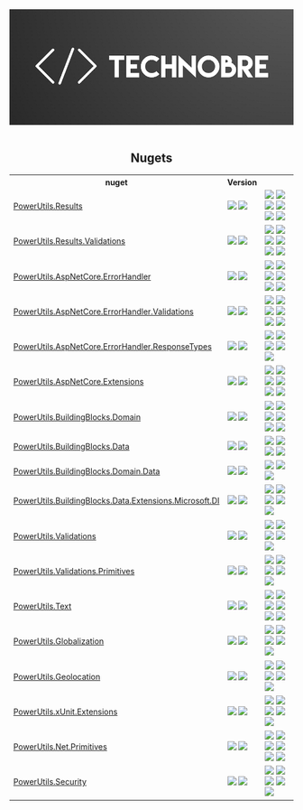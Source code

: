<div align="center">
<a href='https://github.com/TechNobre/'><img style="display: block;" src="https://github.com/TechNobre/.github/blob/main/assets/banner-small.png?raw=true"></a>

<br/>

## Nugets

<table style='width:100%'>
  <tr>
    <th>nuget</th>
    <th>Version</th>
    <th></th>
  </tr>



  <tr>
    <td><a href='https://github.com/TechNobre/PowerUtils.Results'>PowerUtils.Results</a></td>
    <td>
      <a href='https://www.nuget.org/packages/PowerUtils.Results'><img src='https://img.shields.io/nuget/v/PowerUtils.Results.svg'></a>
      <a href='https://www.nuget.org/packages/PowerUtils.Results'><img src='https://img.shields.io/nuget/dt/PowerUtils.Results.svg'></a>
    </td>
    <td>
      <a href='https://github.com/TechNobre/PowerUtils.Results/actions/workflows/tests.yml'><img src='https://github.com/TechNobre/PowerUtils.Results/actions/workflows/tests.yml/badge.svg'></a>
      <a href='https://sonarcloud.io/summary/new_code?id=TechNobre_PowerUtils.Results'><img src='https://sonarcloud.io/api/project_badges/measure?project=TechNobre_PowerUtils.Results&metric=alert_status'></a>
      <a href='https://sonarcloud.io/summary/new_code?id=TechNobre_PowerUtils.Results'><img src='https://sonarcloud.io/api/project_badges/measure?project=TechNobre_PowerUtils.Results&metric=coverage'></a>
      <a href='https://sonarcloud.io/summary/new_code?id=TechNobre_PowerUtils.Results'><img src='https://sonarcloud.io/api/project_badges/measure?project=TechNobre_PowerUtils.Results&metric=reliability_rating'></a>
      <a href='https://sonarcloud.io/summary/new_code?id=TechNobre_PowerUtils.Results'><img src='https://sonarcloud.io/api/project_badges/measure?project=TechNobre_PowerUtils.Results&metric=bugs'></a>
      <a href='https://dashboard.stryker-mutator.io/reports/github.com/TechNobre/PowerUtils.Results/main'><img src='https://img.shields.io/endpoint?style=flat&url=https%3A%2F%2Fbadge-api.stryker-mutator.io%2Fgithub.com%2FTechNobre%2FPowerUtils.Results%2Fmain'></a>
    </td>
  </tr>

  <tr>
    <td><a href='https://github.com/TechNobre/PowerUtils.Results.Validations'>PowerUtils.Results.Validations</a></td>
    <td>
      <a href='https://www.nuget.org/packages/PowerUtils.Results.Validations'><img src='https://img.shields.io/nuget/v/PowerUtils.Results.Validations.svg'></a>
      <a href='https://www.nuget.org/packages/PowerUtils.Results.Validations'><img src='https://img.shields.io/nuget/dt/PowerUtils.Results.Validations.svg'></a>
    </td>
    <td>
      <a href='https://github.com/TechNobre/PowerUtils.Results.Validations/actions/workflows/tests.yml'><img src='https://github.com/TechNobre/PowerUtils.Results.Validations/actions/workflows/tests.yml/badge.svg'></a>
      <a href='https://sonarcloud.io/summary/new_code?id=TechNobre_PowerUtils.Results.Validations'><img src='https://sonarcloud.io/api/project_badges/measure?project=TechNobre_PowerUtils.Results.Validations&metric=alert_status'></a>
      <a href='https://sonarcloud.io/summary/new_code?id=TechNobre_PowerUtils.Results.Validations'><img src='https://sonarcloud.io/api/project_badges/measure?project=TechNobre_PowerUtils.Results.Validations&metric=coverage'></a>
      <a href='https://sonarcloud.io/summary/new_code?id=TechNobre_PowerUtils.Results.Validations'><img src='https://sonarcloud.io/api/project_badges/measure?project=TechNobre_PowerUtils.Results.Validations&metric=reliability_rating'></a>
      <a href='https://sonarcloud.io/summary/new_code?id=TechNobre_PowerUtils.Results.Validations'><img src='https://sonarcloud.io/api/project_badges/measure?project=TechNobre_PowerUtils.Results.Validations&metric=bugs'></a>
      <a href='https://dashboard.stryker-mutator.io/reports/github.com/TechNobre/PowerUtils.Results.Validations/main'><img src='https://img.shields.io/endpoint?style=flat&url=https%3A%2F%2Fbadge-api.stryker-mutator.io%2Fgithub.com%2FTechNobre%2FPowerUtils.Results.Validations%2Fmain'></a>
    </td>
  </tr>



  <tr>
    <td><a href='https://github.com/TechNobre/PowerUtils.AspNetCore.ErrorHandler'>PowerUtils.AspNetCore.ErrorHandler</a></td>
    <td>
      <a href='https://www.nuget.org/packages/PowerUtils.AspNetCore.ErrorHandler'><img src='https://img.shields.io/nuget/v/PowerUtils.AspNetCore.ErrorHandler.svg'></a>
      <a href='https://www.nuget.org/packages/PowerUtils.AspNetCore.ErrorHandler'><img src='https://img.shields.io/nuget/dt/PowerUtils.AspNetCore.ErrorHandler.svg'></a>
    </td>
    <td>
      <a href='https://github.com/TechNobre/PowerUtils.AspNetCore.ErrorHandler/actions/workflows/tests.yml'><img src='https://github.com/TechNobre/PowerUtils.AspNetCore.ErrorHandler/actions/workflows/tests.yml/badge.svg'></a>
      <a href='https://sonarcloud.io/summary/new_code?id=TechNobre_PowerUtils.AspNetCore.ErrorHandler'><img src='https://sonarcloud.io/api/project_badges/measure?project=TechNobre_PowerUtils.AspNetCore.ErrorHandler&metric=alert_status'></a>
      <a href='https://sonarcloud.io/summary/new_code?id=TechNobre_PowerUtils.AspNetCore.ErrorHandler'><img src='https://sonarcloud.io/api/project_badges/measure?project=TechNobre_PowerUtils.AspNetCore.ErrorHandler&metric=coverage'></a>
      <a href='https://sonarcloud.io/summary/new_code?id=TechNobre_PowerUtils.AspNetCore.ErrorHandler'><img src='https://sonarcloud.io/api/project_badges/measure?project=TechNobre_PowerUtils.AspNetCore.ErrorHandler&metric=reliability_rating'></a>
      <a href='https://sonarcloud.io/summary/new_code?id=TechNobre_PowerUtils.AspNetCore.ErrorHandler'><img src='https://sonarcloud.io/api/project_badges/measure?project=TechNobre_PowerUtils.AspNetCore.ErrorHandler&metric=bugs'></a>
      <a href='https://dashboard.stryker-mutator.io/reports/github.com/TechNobre/PowerUtils.AspNetCore.ErrorHandler/main'><img src='https://img.shields.io/endpoint?style=flat&url=https%3A%2F%2Fbadge-api.stryker-mutator.io%2Fgithub.com%2FTechNobre%2FPowerUtils.AspNetCore.ErrorHandler%2Fmain'></a>
    </td>
  </tr>

  <tr>
    <td><a href='https://github.com/TechNobre/PowerUtils.AspNetCore.ErrorHandler.Validations'>PowerUtils.AspNetCore.ErrorHandler.Validations</a></td>
    <td>
      <a href='https://www.nuget.org/packages/PowerUtils.AspNetCore.ErrorHandler.Validations'><img src='https://img.shields.io/nuget/v/PowerUtils.AspNetCore.ErrorHandler.Validations.svg'></a>
      <a href='https://www.nuget.org/packages/PowerUtils.AspNetCore.ErrorHandler.Validations'><img src='https://img.shields.io/nuget/dt/PowerUtils.AspNetCore.ErrorHandler.Validations.svg'></a>
    </td>
    <td>
      <a href='https://github.com/TechNobre/PowerUtils.AspNetCore.ErrorHandler.Validations/actions/workflows/tests.yml'><img src='https://github.com/TechNobre/PowerUtils.AspNetCore.ErrorHandler.Validations/actions/workflows/tests.yml/badge.svg'></a>
      <a href='https://sonarcloud.io/summary/new_code?id=TechNobre_PowerUtils.AspNetCore.ErrorHandler.Validations'><img src='https://sonarcloud.io/api/project_badges/measure?project=TechNobre_PowerUtils.AspNetCore.ErrorHandler.Validations&metric=alert_status'></a>
      <a href='https://sonarcloud.io/summary/new_code?id=TechNobre_PowerUtils.AspNetCore.ErrorHandler.Validations'><img src='https://sonarcloud.io/api/project_badges/measure?project=TechNobre_PowerUtils.AspNetCore.ErrorHandler.Validations&metric=coverage'></a>
      <a href='https://sonarcloud.io/summary/new_code?id=TechNobre_PowerUtils.AspNetCore.ErrorHandler.Validations'><img src='https://sonarcloud.io/api/project_badges/measure?project=TechNobre_PowerUtils.AspNetCore.ErrorHandler.Validations&metric=reliability_rating'></a>
      <a href='https://sonarcloud.io/summary/new_code?id=TechNobre_PowerUtils.AspNetCore.ErrorHandler.Validations'><img src='https://sonarcloud.io/api/project_badges/measure?project=TechNobre_PowerUtils.AspNetCore.ErrorHandler.Validations&metric=bugs'></a>
      <a href='https://dashboard.stryker-mutator.io/reports/github.com/TechNobre/PowerUtils.AspNetCore.ErrorHandler.Validations/main'><img src='https://img.shields.io/endpoint?style=flat&url=https%3A%2F%2Fbadge-api.stryker-mutator.io%2Fgithub.com%2FTechNobre%2FPowerUtils.AspNetCore.ErrorHandler.Validations%2Fmain'></a>
    </td>
  </tr>

  <tr>
    <td><a href='https://github.com/TechNobre/PowerUtils.AspNetCore.ErrorHandler.ResponseTypes'>PowerUtils.AspNetCore.ErrorHandler.ResponseTypes</a></td>
    <td>
      <a href='https://www.nuget.org/packages/PowerUtils.AspNetCore.ErrorHandler.ResponseTypes'><img src='https://img.shields.io/nuget/v/PowerUtils.AspNetCore.ErrorHandler.ResponseTypes.svg'></a>
      <a href='https://www.nuget.org/packages/PowerUtils.AspNetCore.ErrorHandler.ResponseTypes'><img src='https://img.shields.io/nuget/dt/PowerUtils.AspNetCore.ErrorHandler.ResponseTypes.svg'></a>
    </td>
    <td>
      <a href='https://github.com/TechNobre/PowerUtils.AspNetCore.ErrorHandler.ResponseTypes/actions/workflows/tests.yml'><img src='https://github.com/TechNobre/PowerUtils.AspNetCore.ErrorHandler.ResponseTypes/actions/workflows/tests.yml/badge.svg'></a>
      <a href='https://sonarcloud.io/summary/new_code?id=TechNobre_PowerUtils.AspNetCore.ErrorHandler.ResponseTypes'><img src='https://sonarcloud.io/api/project_badges/measure?project=TechNobre_PowerUtils.AspNetCore.ErrorHandler.ResponseTypes&metric=alert_status'></a>
      <a href='https://sonarcloud.io/summary/new_code?id=TechNobre_PowerUtils.AspNetCore.ErrorHandler.ResponseTypes'><img src='https://sonarcloud.io/api/project_badges/measure?project=TechNobre_PowerUtils.AspNetCore.ErrorHandler.ResponseTypes&metric=coverage'></a>
      <a href='https://sonarcloud.io/summary/new_code?id=TechNobre_PowerUtils.AspNetCore.ErrorHandler.ResponseTypes'><img src='https://sonarcloud.io/api/project_badges/measure?project=TechNobre_PowerUtils.AspNetCore.ErrorHandler.ResponseTypes&metric=reliability_rating'></a>
      <a href='https://sonarcloud.io/summary/new_code?id=TechNobre_PowerUtils.AspNetCore.ErrorHandler.ResponseTypes'><img src='https://sonarcloud.io/api/project_badges/measure?project=TechNobre_PowerUtils.AspNetCore.ErrorHandler.ResponseTypes&metric=bugs'></a>
    </td>
  </tr>



 <tr>
    <td><a href='https://github.com/TechNobre/PowerUtils.AspNetCore.Extensions'>PowerUtils.AspNetCore.Extensions</a></td>
    <td>
      <a href='https://www.nuget.org/packages/PowerUtils.AspNetCore.Extensions'><img src='https://img.shields.io/nuget/v/PowerUtils.AspNetCore.Extensions.svg'></a>
      <a href='https://www.nuget.org/packages/PowerUtils.AspNetCore.Extensions'><img src='https://img.shields.io/nuget/dt/PowerUtils.AspNetCore.Extensions.svg'></a>
    </td>
    <td>
      <a href='https://github.com/TechNobre/PowerUtils.AspNetCore.Extensions/actions/workflows/tests.yml'><img src='https://github.com/TechNobre/PowerUtils.AspNetCore.Extensions/actions/workflows/tests.yml/badge.svg'></a>
      <a href='https://sonarcloud.io/summary/new_code?id=TechNobre_PowerUtils.AspNetCore.Extensions'><img src='https://sonarcloud.io/api/project_badges/measure?project=TechNobre_PowerUtils.AspNetCore.Extensions&metric=alert_status'></a>
      <a href='https://sonarcloud.io/summary/new_code?id=TechNobre_PowerUtils.AspNetCore.Extensions'><img src='https://sonarcloud.io/api/project_badges/measure?project=TechNobre_PowerUtils.AspNetCore.Extensions&metric=coverage'></a>
      <a href='https://sonarcloud.io/summary/new_code?id=TechNobre_PowerUtils.AspNetCore.Extensions'><img src='https://sonarcloud.io/api/project_badges/measure?project=TechNobre_PowerUtils.AspNetCore.Extensions&metric=reliability_rating'></a>
      <a href='https://sonarcloud.io/summary/new_code?id=TechNobre_PowerUtils.AspNetCore.Extensions'><img src='https://sonarcloud.io/api/project_badges/measure?project=TechNobre_PowerUtils.AspNetCore.Extensions&metric=bugs'></a>
      <a href='https://dashboard.stryker-mutator.io/reports/github.com/TechNobre/PowerUtils.AspNetCore.Extensions/main'><img src='https://img.shields.io/endpoint?style=flat&url=https%3A%2F%2Fbadge-api.stryker-mutator.io%2Fgithub.com%2FTechNobre%2FPowerUtils.AspNetCore.Extensions%2Fmain'></a>
    </td>
  </tr>



  <tr>
    <td><a href='https://github.com/TechNobre/PowerUtils.BuildingBlocks.Domain'>PowerUtils.BuildingBlocks.Domain</a></td>
    <td>
      <a href='https://www.nuget.org/packages/PowerUtils.BuildingBlocks.Domain'><img src='https://img.shields.io/nuget/v/PowerUtils.BuildingBlocks.Domain.svg'></a>
      <a href='https://www.nuget.org/packages/PowerUtils.BuildingBlocks.Domain'><img src='https://img.shields.io/nuget/dt/PowerUtils.BuildingBlocks.Domain.svg'></a>
    </td>
    <td>
      <a href='https://github.com/TechNobre/PowerUtils.BuildingBlocks.Domain/actions/workflows/tests.yml'><img src='https://github.com/TechNobre/PowerUtils.BuildingBlocks.Domain/actions/workflows/tests.yml/badge.svg'></a>
      <a href='https://sonarcloud.io/summary/new_code?id=TechNobre_PowerUtils.BuildingBlocks.Domain'><img src='https://sonarcloud.io/api/project_badges/measure?project=TechNobre_PowerUtils.BuildingBlocks.Domain&metric=alert_status'></a>
      <a href='https://sonarcloud.io/summary/new_code?id=TechNobre_PowerUtils.BuildingBlocks.Domain'><img src='https://sonarcloud.io/api/project_badges/measure?project=TechNobre_PowerUtils.BuildingBlocks.Domain&metric=coverage'></a>
      <a href='https://sonarcloud.io/summary/new_code?id=TechNobre_PowerUtils.BuildingBlocks.Domain'><img src='https://sonarcloud.io/api/project_badges/measure?project=TechNobre_PowerUtils.BuildingBlocks.Domain&metric=reliability_rating'></a>
      <a href='https://sonarcloud.io/summary/new_code?id=TechNobre_PowerUtils.BuildingBlocks.Domain'><img src='https://sonarcloud.io/api/project_badges/measure?project=TechNobre_PowerUtils.BuildingBlocks.Domain&metric=bugs'></a>
      <a href='https://dashboard.stryker-mutator.io/reports/github.com/TechNobre/PowerUtils.BuildingBlocks.Domain/main'><img src='https://img.shields.io/endpoint?style=flat&url=https%3A%2F%2Fbadge-api.stryker-mutator.io%2Fgithub.com%2FTechNobre%2FPowerUtils.BuildingBlocks.Domain%2Fmain'></a>
    </td>
  </tr>

  <tr>
    <td><a href='https://github.com/TechNobre/PowerUtils.BuildingBlocks.Data'>PowerUtils.BuildingBlocks.Data</a></td>
    <td>
      <a href='https://www.nuget.org/packages/PowerUtils.BuildingBlocks.Data'><img src='https://img.shields.io/nuget/v/PowerUtils.BuildingBlocks.Data.svg'></a>
      <a href='https://www.nuget.org/packages/PowerUtils.BuildingBlocks.Data'><img src='https://img.shields.io/nuget/dt/PowerUtils.BuildingBlocks.Data.svg'></a>
    </td>
    <td>
      <a href='https://github.com/TechNobre/PowerUtils.BuildingBlocks.Data/actions/workflows/tests.yml'><img src='https://github.com/TechNobre/PowerUtils.BuildingBlocks.Data/actions/workflows/tests.yml/badge.svg'></a>
      <a href='https://sonarcloud.io/summary/new_code?id=TechNobre_PowerUtils.BuildingBlocks.Data'><img src='https://sonarcloud.io/api/project_badges/measure?project=TechNobre_PowerUtils.BuildingBlocks.Data&metric=alert_status'></a>
      <a href='https://sonarcloud.io/summary/new_code?id=TechNobre_PowerUtils.BuildingBlocks.Data'><img src='https://sonarcloud.io/api/project_badges/measure?project=TechNobre_PowerUtils.BuildingBlocks.Data&metric=reliability_rating'></a>
      <a href='https://sonarcloud.io/summary/new_code?id=TechNobre_PowerUtils.BuildingBlocks.Data'><img src='https://sonarcloud.io/api/project_badges/measure?project=TechNobre_PowerUtils.BuildingBlocks.Data&metric=bugs'></a>
    </td>
  </tr>

  <tr>
    <td><a href='https://github.com/TechNobre/PowerUtils.BuildingBlocks.Domain.Data'>PowerUtils.BuildingBlocks.Domain.Data</a></td>
    <td>
      <a href='https://www.nuget.org/packages/PowerUtils.BuildingBlocks.Domain.Data'><img src='https://img.shields.io/nuget/v/PowerUtils.BuildingBlocks.Domain.Data.svg'></a>
      <a href='https://www.nuget.org/packages/PowerUtils.BuildingBlocks.Domain.Data'><img src='https://img.shields.io/nuget/dt/PowerUtils.BuildingBlocks.Domain.Data.svg'></a>
    </td>
    <td>
      <a href='https://sonarcloud.io/summary/new_code?id=TechNobre_PowerUtils.BuildingBlocks.Domain.Data'><img src='https://sonarcloud.io/api/project_badges/measure?project=TechNobre_PowerUtils.BuildingBlocks.Domain.Data&metric=alert_status'></a>
      <a href='https://sonarcloud.io/summary/new_code?id=TechNobre_PowerUtils.BuildingBlocks.Domain.Data'><img src='https://sonarcloud.io/api/project_badges/measure?project=TechNobre_PowerUtils.BuildingBlocks.Domain.Data&metric=reliability_rating'></a>
      <a href='https://sonarcloud.io/summary/new_code?id=TechNobre_PowerUtils.BuildingBlocks.Domain.Data'><img src='https://sonarcloud.io/api/project_badges/measure?project=TechNobre_PowerUtils.BuildingBlocks.Domain.Data&metric=bugs'></a>
    </td>
  </tr>

  <tr>
    <td><a href='https://github.com/TechNobre/PowerUtils.BuildingBlocks.Data.Extensions.Microsoft.DI'>PowerUtils.BuildingBlocks.Data.Extensions.Microsoft.DI</a></td>
    <td>
      <a href='https://www.nuget.org/packages/PowerUtils.BuildingBlocks.Data.Extensions.Microsoft.DI'><img src='https://img.shields.io/nuget/v/PowerUtils.BuildingBlocks.Data.Extensions.Microsoft.DI.svg'></a>
      <a href='https://www.nuget.org/packages/PowerUtils.BuildingBlocks.Data.Extensions.Microsoft.DI'><img src='https://img.shields.io/nuget/dt/PowerUtils.BuildingBlocks.Data.Extensions.Microsoft.DI.svg'></a>
    </td>
    <td>
      <a href='https://github.com/TechNobre/PowerUtils.BuildingBlocks.Data.Extensions.Microsoft.DI/actions/workflows/tests.yml'><img src='https://github.com/TechNobre/PowerUtils.BuildingBlocks.Data.Extensions.Microsoft.DI/actions/workflows/tests.yml/badge.svg'></a>
      <a href='https://sonarcloud.io/summary/new_code?id=TechNobre_PowerUtils.BuildingBlocks.Data.Extensions.Microsoft.DI'><img src='https://sonarcloud.io/api/project_badges/measure?project=TechNobre_PowerUtils.BuildingBlocks.Data.Extensions.Microsoft.DI&metric=alert_status'></a>
      <a href='https://sonarcloud.io/summary/new_code?id=TechNobre_PowerUtils.BuildingBlocks.Data.Extensions.Microsoft.DI'><img src='https://sonarcloud.io/api/project_badges/measure?project=TechNobre_PowerUtils.BuildingBlocks.Data.Extensions.Microsoft.DI&metric=coverage'></a>
      <a href='https://sonarcloud.io/summary/new_code?id=TechNobre_PowerUtils.BuildingBlocks.Data.Extensions.Microsoft.DI'><img src='https://sonarcloud.io/api/project_badges/measure?project=TechNobre_PowerUtils.BuildingBlocks.Data.Extensions.Microsoft.DI&metric=reliability_rating'></a>
      <a href='https://sonarcloud.io/summary/new_code?id=TechNobre_PowerUtils.BuildingBlocks.Data.Extensions.Microsoft.DI'><img src='https://sonarcloud.io/api/project_badges/measure?project=TechNobre_PowerUtils.BuildingBlocks.Data.Extensions.Microsoft.DI&metric=bugs'></a>
    </td>
  </tr>



  <tr>
    <td><a href='https://github.com/TechNobre/PowerUtils.Validations'>PowerUtils.Validations</a></td>
    <td>
      <a href='https://www.nuget.org/packages/PowerUtils.Validations'><img src='https://img.shields.io/nuget/v/PowerUtils.Validations.svg'></a>
      <a href='https://www.nuget.org/packages/PowerUtils.Validations'><img src='https://img.shields.io/nuget/dt/PowerUtils.Validations.svg'></a>
    </td>
    <td>
      <a href='https://github.com/TechNobre/PowerUtils.Validations/actions/workflows/tests.yml'><img src='https://github.com/TechNobre/PowerUtils.Validations/actions/workflows/tests.yml/badge.svg'></a>
      <a href='https://sonarcloud.io/summary/new_code?id=TechNobre_PowerUtils.Validations'><img src='https://sonarcloud.io/api/project_badges/measure?project=TechNobre_PowerUtils.Validations&metric=alert_status'></a>
      <a href='https://sonarcloud.io/summary/new_code?id=TechNobre_PowerUtils.Validations'><img src='https://sonarcloud.io/api/project_badges/measure?project=TechNobre_PowerUtils.Validations&metric=coverage'></a>
      <a href='https://sonarcloud.io/summary/new_code?id=TechNobre_PowerUtils.Validations'><img src='https://sonarcloud.io/api/project_badges/measure?project=TechNobre_PowerUtils.Validations&metric=reliability_rating'></a>
      <a href='https://sonarcloud.io/summary/new_code?id=TechNobre_PowerUtils.Validations'><img src='https://sonarcloud.io/api/project_badges/measure?project=TechNobre_PowerUtils.Validations&metric=bugs'></a>
    </td>
  </tr>


  <tr>
    <td><a href='https://github.com/TechNobre/PowerUtils.Validations.Primitives'>PowerUtils.Validations.Primitives</a></td>
    <td>
      <a href='https://www.nuget.org/packages/PowerUtils.Validations.Primitives'><img src='https://img.shields.io/nuget/v/PowerUtils.Validations.Primitives.svg'></a>
      <a href='https://www.nuget.org/packages/PowerUtils.Validations.Primitives'><img src='https://img.shields.io/nuget/dt/PowerUtils.Validations.Primitives.svg'></a>
    </td>
    <td>
      <a href='https://github.com/TechNobre/PowerUtils.Validations.Primitives/actions/workflows/tests.yml'><img src='https://github.com/TechNobre/PowerUtils.Validations.Primitives/actions/workflows/tests.yml/badge.svg'></a>
      <a href='https://sonarcloud.io/summary/new_code?id=TechNobre_PowerUtils.Validations.Primitives'><img src='https://sonarcloud.io/api/project_badges/measure?project=TechNobre_PowerUtils.Validations.Primitives&metric=alert_status'></a>
      <a href='https://sonarcloud.io/summary/new_code?id=TechNobre_PowerUtils.Validations.Primitives'><img src='https://sonarcloud.io/api/project_badges/measure?project=TechNobre_PowerUtils.Validations.Primitives&metric=coverage'></a>
      <a href='https://sonarcloud.io/summary/new_code?id=TechNobre_PowerUtils.Validations.Primitives'><img src='https://sonarcloud.io/api/project_badges/measure?project=TechNobre_PowerUtils.Validations.Primitives&metric=reliability_rating'></a>
      <a href='https://sonarcloud.io/summary/new_code?id=TechNobre_PowerUtils.Validations.Primitives'><img src='https://sonarcloud.io/api/project_badges/measure?project=TechNobre_PowerUtils.Validations.Primitives&metric=bugs'></a>
    </td>
  </tr>



  <tr>
    <td><a href='https://github.com/TechNobre/PowerUtils.Text'>PowerUtils.Text</a></td>
    <td>
      <a href='https://www.nuget.org/packages/PowerUtils.Text'><img src='https://img.shields.io/nuget/v/PowerUtils.Text.svg'></a>
      <a href='https://www.nuget.org/packages/PowerUtils.Text'><img src='https://img.shields.io/nuget/dt/PowerUtils.Text.svg'></a>
    </td>
    <td>
      <a href='https://github.com/TechNobre/PowerUtils.Text/actions/workflows/tests.yml'><img src='https://github.com/TechNobre/PowerUtils.Text/actions/workflows/tests.yml/badge.svg'></a>
      <a href='https://sonarcloud.io/summary/new_code?id=TechNobre_PowerUtils.Text'><img src='https://sonarcloud.io/api/project_badges/measure?project=TechNobre_PowerUtils.Text&metric=alert_status'></a>
      <a href='https://sonarcloud.io/summary/new_code?id=TechNobre_PowerUtils.Text'><img src='https://sonarcloud.io/api/project_badges/measure?project=TechNobre_PowerUtils.Text&metric=coverage'></a>
      <a href='https://sonarcloud.io/summary/new_code?id=TechNobre_PowerUtils.Text'><img src='https://sonarcloud.io/api/project_badges/measure?project=TechNobre_PowerUtils.Text&metric=reliability_rating'></a>
      <a href='https://sonarcloud.io/summary/new_code?id=TechNobre_PowerUtils.Text'><img src='https://sonarcloud.io/api/project_badges/measure?project=TechNobre_PowerUtils.Text&metric=bugs'></a>
      <a href='https://dashboard.stryker-mutator.io/reports/github.com/TechNobre/PowerUtils.Text/main'><img src='https://img.shields.io/endpoint?style=flat&url=https%3A%2F%2Fbadge-api.stryker-mutator.io%2Fgithub.com%2FTechNobre%2FPowerUtils.Text%2Fmain'></a>
    </td>
  </tr>



  <tr>
    <td><a href='https://github.com/TechNobre/PowerUtils.Globalization'>PowerUtils.Globalization</a></td>
    <td>
      <a href='https://www.nuget.org/packages/PowerUtils.Globalization'><img src='https://img.shields.io/nuget/v/PowerUtils.Globalization.svg'></a>
      <a href='https://www.nuget.org/packages/PowerUtils.Globalization'><img src='https://img.shields.io/nuget/dt/PowerUtils.Globalization.svg'></a>
    </td>
    <td>
      <a href='https://github.com/TechNobre/PowerUtils.Globalization/actions/workflows/tests.yml'><img src='https://github.com/TechNobre/PowerUtils.Globalization/actions/workflows/tests.yml/badge.svg'></a>
      <a href='https://sonarcloud.io/summary/new_code?id=TechNobre_PowerUtils.Globalization'><img src='https://sonarcloud.io/api/project_badges/measure?project=TechNobre_PowerUtils.Globalization&metric=alert_status'></a>
      <a href='https://sonarcloud.io/summary/new_code?id=TechNobre_PowerUtils.Globalization'><img src='https://sonarcloud.io/api/project_badges/measure?project=TechNobre_PowerUtils.Globalization&metric=coverage'></a>
      <a href='https://sonarcloud.io/summary/new_code?id=TechNobre_PowerUtils.Globalization'><img src='https://sonarcloud.io/api/project_badges/measure?project=TechNobre_PowerUtils.Globalization&metric=reliability_rating'></a>
      <a href='https://sonarcloud.io/summary/new_code?id=TechNobre_PowerUtils.Globalization'><img src='https://sonarcloud.io/api/project_badges/measure?project=TechNobre_PowerUtils.Globalization&metric=bugs'></a>
    </td>
  </tr>



<tr>
    <td><a href='https://github.com/TechNobre/PowerUtils.Geolocation'>PowerUtils.Geolocation</a></td>
    <td>
      <a href='https://www.nuget.org/packages/PowerUtils.Geolocation'><img src='https://img.shields.io/nuget/v/PowerUtils.Geolocation.svg'></a>
      <a href='https://www.nuget.org/packages/PowerUtils.Geolocation'><img src='https://img.shields.io/nuget/dt/PowerUtils.Geolocation.svg'></a>
    </td>
    <td>
      <a href='https://github.com/TechNobre/PowerUtils.Geolocation/actions/workflows/tests.yml'><img src='https://github.com/TechNobre/PowerUtils.Geolocation/actions/workflows/tests.yml/badge.svg'></a>
      <a href='https://sonarcloud.io/summary/new_code?id=TechNobre_PowerUtils.Geolocation'><img src='https://sonarcloud.io/api/project_badges/measure?project=TechNobre_PowerUtils.Geolocation&metric=alert_status'></a>
      <a href='https://sonarcloud.io/summary/new_code?id=TechNobre_PowerUtils.Geolocation'><img src='https://sonarcloud.io/api/project_badges/measure?project=TechNobre_PowerUtils.Geolocation&metric=coverage'></a>
      <a href='https://sonarcloud.io/summary/new_code?id=TechNobre_PowerUtils.Geolocation'><img src='https://sonarcloud.io/api/project_badges/measure?project=TechNobre_PowerUtils.Geolocation&metric=reliability_rating'></a>
      <a href='https://sonarcloud.io/summary/new_code?id=TechNobre_PowerUtils.Geolocation'><img src='https://sonarcloud.io/api/project_badges/measure?project=TechNobre_PowerUtils.Geolocation&metric=bugs'></a>
    </td>
  </tr>



  <tr>
    <td><a href='https://github.com/TechNobre/PowerUtils.xUnit.Extensions'>PowerUtils.xUnit.Extensions</a></td>
    <td>
      <a href='https://www.nuget.org/packages/PowerUtils.xUnit.Extensions'><img src='https://img.shields.io/nuget/v/PowerUtils.xUnit.Extensions.svg'></a>
      <a href='https://www.nuget.org/packages/PowerUtils.xUnit.Extensions'><img src='https://img.shields.io/nuget/dt/PowerUtils.xUnit.Extensions.svg'></a>
    </td>
    <td>
      <a href='https://github.com/TechNobre/PowerUtils.xUnit.Extensions/actions/workflows/tests.yml'><img src='https://github.com/TechNobre/PowerUtils.xUnit.Extensions/actions/workflows/tests.yml/badge.svg'></a>
      <a href='https://sonarcloud.io/summary/new_code?id=TechNobre_PowerUtils.xUnit.Extensions'><img src='https://sonarcloud.io/api/project_badges/measure?project=TechNobre_PowerUtils.xUnit.Extensions&metric=alert_status'></a>
      <a href='https://sonarcloud.io/summary/new_code?id=TechNobre_PowerUtils.xUnit.Extensions'><img src='https://sonarcloud.io/api/project_badges/measure?project=TechNobre_PowerUtils.xUnit.Extensions&metric=reliability_rating'></a>
      <a href='https://sonarcloud.io/summary/new_code?id=TechNobre_PowerUtils.xUnit.Extensions'><img src='https://sonarcloud.io/api/project_badges/measure?project=TechNobre_PowerUtils.xUnit.Extensions&metric=bugs'></a>
      <a href='https://dashboard.stryker-mutator.io/reports/github.com/TechNobre/PowerUtils.xUnit.Extensions/main'><img src='https://img.shields.io/endpoint?style=flat&url=https%3A%2F%2Fbadge-api.stryker-mutator.io%2Fgithub.com%2FTechNobre%2FPowerUtils.xUnit.Extensions%2Fmain'></a>
    </td>
  </tr>



  <tr>
    <td><a href='https://github.com/TechNobre/PowerUtils.Net.Primitives'>PowerUtils.Net.Primitives</a></td>
    <td>
      <a href='https://www.nuget.org/packages/PowerUtils.Net.Primitives'><img src='https://img.shields.io/nuget/v/PowerUtils.Net.Primitives.svg'></a>
      <a href='https://www.nuget.org/packages/PowerUtils.Net.Primitives'><img src='https://img.shields.io/nuget/dt/PowerUtils.Net.Primitives.svg'></a>
    </td>
    <td>
      <a href='https://github.com/TechNobre/PowerUtils.Net.Primitives/actions/workflows/tests.yml'><img src='https://github.com/TechNobre/PowerUtils.Net.Primitives/actions/workflows/tests.yml/badge.svg'></a>
      <a href='https://sonarcloud.io/summary/new_code?id=TechNobre_PowerUtils.Net.Primitives'><img src='https://sonarcloud.io/api/project_badges/measure?project=TechNobre_PowerUtils.Net.Primitives&metric=alert_status'></a>
      <a href='https://sonarcloud.io/summary/new_code?id=TechNobre_PowerUtils.Net.Primitives'><img src='https://sonarcloud.io/api/project_badges/measure?project=TechNobre_PowerUtils.Net.Primitives&metric=coverage'></a>
      <a href='https://sonarcloud.io/summary/new_code?id=TechNobre_PowerUtils.Net.Primitives'><img src='https://sonarcloud.io/api/project_badges/measure?project=TechNobre_PowerUtils.Net.Primitives&metric=reliability_rating'></a>
      <a href='https://sonarcloud.io/summary/new_code?id=TechNobre_PowerUtils.Net.Primitives'><img src='https://sonarcloud.io/api/project_badges/measure?project=TechNobre_PowerUtils.Net.Primitives&metric=bugs'></a>
      <a href='https://dashboard.stryker-mutator.io/reports/github.com/TechNobre/PowerUtils.Net.Primitives/main'><img src='https://img.shields.io/endpoint?style=flat&url=https%3A%2F%2Fbadge-api.stryker-mutator.io%2Fgithub.com%2FTechNobre%2FPowerUtils.Net.Primitives%2Fmain'></a>
    </td>
  </tr>



  <tr>
    <td><a href='https://github.com/TechNobre/PowerUtils.Security'>PowerUtils.Security</a></td>
    <td>
      <a href='https://www.nuget.org/packages/PowerUtils.Security'><img src='https://img.shields.io/nuget/v/PowerUtils.Security.svg'></a>
      <a href='https://www.nuget.org/packages/PowerUtils.Security'><img src='https://img.shields.io/nuget/dt/PowerUtils.Security.svg'></a>
    </td>
    <td>
      <a href='https://github.com/TechNobre/PowerUtils.Security/actions/workflows/tests.yml'><img src='https://github.com/TechNobre/PowerUtils.Security/actions/workflows/tests.yml/badge.svg'></a>
      <a href='https://sonarcloud.io/summary/new_code?id=TechNobre_PowerUtils.Security'><img src='https://sonarcloud.io/api/project_badges/measure?project=TechNobre_PowerUtils.Security&metric=alert_status'></a>
      <a href='https://sonarcloud.io/summary/new_code?id=TechNobre_PowerUtils.Security'><img src='https://sonarcloud.io/api/project_badges/measure?project=TechNobre_PowerUtils.Security&metric=coverage'></a>
      <a href='https://sonarcloud.io/summary/new_code?id=TechNobre_PowerUtils.Security'><img src='https://sonarcloud.io/api/project_badges/measure?project=TechNobre_PowerUtils.Security&metric=reliability_rating'></a>
      <a href='https://sonarcloud.io/summary/new_code?id=TechNobre_PowerUtils.Security'><img src='https://sonarcloud.io/api/project_badges/measure?project=TechNobre_PowerUtils.Security&metric=bugs'></a>
    </td>
  </tr>

</table>
